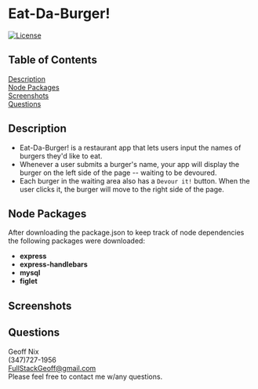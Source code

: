 # Eat-Da-Burger!
[![License](https://img.shields.io/badge/License-Boost%201.0-lightblue.svg)](https://www.boost.org/LICENSE_1_0.txt)

## Table of Contents

[Description](#description)<br/>
[Node Packages](#node-packages)<br/>
[Screenshots](#screenshots)<br/>
[Questions](#questions)<br/>

## Description

-   Eat-Da-Burger! is a restaurant app that lets users input the names of burgers they'd like to eat.
-   Whenever a user submits a burger's name, your app will display the burger on the left side of the page -- waiting to be devoured.
-   Each burger in the waiting area also has a `Devour it!` button. When the user clicks it, the burger will move to the right side of the page.

## Node Packages
After downloading the package.json to keep track of node dependencies the following packages were downloaded:
* **express** 
* **express-handlebars**
* **mysql**
* **figlet**

## Screenshots

## Questions

Geoff Nix<br/>
(347)727-1956<br/>
FullStackGeoff@gmail.com<br/>
Please feel free to contact me w/any questions.
